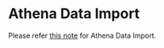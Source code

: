 # Athena Data Import

Please refer [this note](https://exploratory.io/note/2ac8ae888097/Connect-to-Amazon-Athena-with-Exploratory-with-ODBC-Data-Source-9617908787989852) for Athena Data Import.
